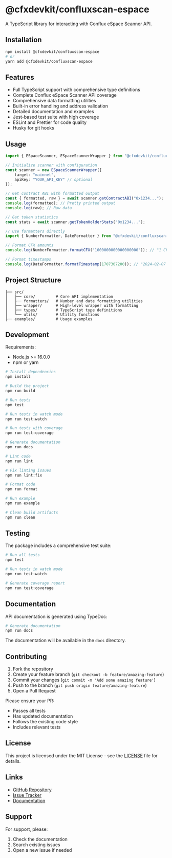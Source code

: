 # @cfxdevkit/confluxscan-espace

A TypeScript library for interacting with Conflux eSpace Scanner API.

## Installation

```bash
npm install @cfxdevkit/confluxscan-espace
# or
yarn add @cfxdevkit/confluxscan-espace
```

## Features

- Full TypeScript support with comprehensive type definitions
- Complete Conflux eSpace Scanner API coverage
- Comprehensive data formatting utilities
- Built-in error handling and address validation
- Detailed documentation and examples
- Jest-based test suite with high coverage
- ESLint and Prettier for code quality
- Husky for git hooks

## Usage

```typescript
import { ESpaceScanner, ESpaceScannerWrapper } from "@cfxdevkit/confluxscan-espace";

// Initialize scanner with configuration
const scanner = new ESpaceScannerWrapper({ 
    target: "mainnet", 
    apiKey: "YOUR_API_KEY" // optional
});

// Get contract ABI with formatted output
const { formatted, raw } = await scanner.getContractABI("0x1234...");
console.log(formatted); // Pretty printed output
console.log(raw); // Raw data

// Get token statistics
const stats = await scanner.getTokenHolderStats("0x1234...");

// Use formatters directly
import { NumberFormatter, DateFormatter } from "@cfxdevkit/confluxscan-espace";

// Format CFX amounts
console.log(NumberFormatter.formatCFX("1000000000000000000")); // "1 CFX"

// Format timestamps
console.log(DateFormatter.formatTimestamp(1707307200)); // "2024-02-07 12:00:00"
```

## Project Structure

```
├── src/
│   ├── core/         # Core API implementation
│   ├── formatters/   # Number and date formatting utilities
│   ├── wrapper/      # High-level wrapper with formatting
│   ├── types/        # TypeScript type definitions
│   └── utils/        # Utility functions
├── examples/         # Usage examples
```

## Development

Requirements:
- Node.js >= 16.0.0
- npm or yarn

```bash
# Install dependencies
npm install

# Build the project
npm run build

# Run tests
npm test

# Run tests in watch mode
npm run test:watch

# Run tests with coverage
npm run test:coverage

# Generate documentation
npm run docs

# Lint code
npm run lint

# Fix linting issues
npm run lint:fix

# Format code
npm run format

# Run example
npm run example

# Clean build artifacts
npm run clean
```

## Testing

The package includes a comprehensive test suite:

```bash
# Run all tests
npm test

# Run tests in watch mode
npm run test:watch

# Generate coverage report
npm run test:coverage
```

## Documentation

API documentation is generated using TypeDoc:

```bash
# Generate documentation
npm run docs
```

The documentation will be available in the `docs` directory.

## Contributing

1. Fork the repository
2. Create your feature branch (`git checkout -b feature/amazing-feature`)
3. Commit your changes (`git commit -m 'Add some amazing feature'`)
4. Push to the branch (`git push origin feature/amazing-feature`)
5. Open a Pull Request

Please ensure your PR:
- Passes all tests
- Has updated documentation
- Follows the existing code style
- Includes relevant tests

## License

This project is licensed under the MIT License - see the [LICENSE](LICENSE) file for details.

## Links

- [GitHub Repository](https://github.com/cfxdevkit/espace-scanner)
- [Issue Tracker](https://github.com/cfxdevkit/espace-scanner/issues)
- [Documentation](https://cfxdevkit.github.io/espace-scanner)

## Support

For support, please:
1. Check the documentation
2. Search existing issues
3. Open a new issue if needed 